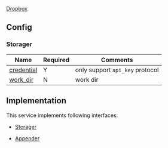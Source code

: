 [Dropbox](https://www.dropbox.com)

## Config

### Storager

| Name                                         | Required | Comments                        |
| -------------------------------------------- | -------- | ------------------------------- |
| [credential](go-storage/pairs/credential.md) | Y        | only support `api_key` protocol |
| [work_dir](go-storage/pairs/work_dir.md)     | N        | work dir                        |

## Implementation

This service implements following interfaces:

- [Storager](../operations/storager/index.md)

- [Appender](../operations/appender/index.md)